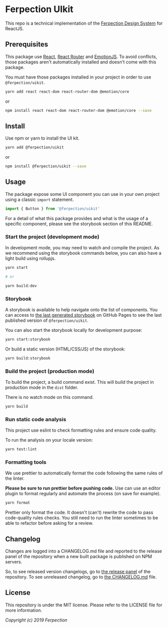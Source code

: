 # Ferpection UIkit

This repo is a technical implementation of the [Ferpection Design System](https://ferpection.slab.com/topics/design-system-v48ngrzz/posts) for ReactJS.

## Prerequisites

This package use [React](https://reactjs.org), [React Router](https://reacttraining.com/react-router/web/) and [EmotionJS](https://emotion.sh/).
To avoid conflicts, those packages aren't automatically installed and doesn't come with this package.

You must have those packages installed in your project in order to use `@ferpection/uikit`.

```sh
yarn add react react-dom react-router-dom @emotion/core
```

or

```sh
npm install react react-dom react-router-dom @emotion/core --save
```

## Install

Use npm or yarn to install the UI kit.

```sh
yarn add @ferpection/uikit
```

or

```sh
npm install @ferpection/uikit --save
```

## Usage

The package expose some UI component you can use in your own project using a classic `import` statement.

```js
import { Button } from '@ferpection/uikit'
```

For a detail of what this package provides and what is the usage of a specific component, please see the storybook section of this README.

### Start the project (development mode)

In development mode, you may need to watch and compile the project. As we recommend using the storybook commands below, you can also have a light build using rollupjs.

```sh
yarn start

# or

yarn build:dev
```

### Storybook

A storybook is available to help navigate onto the list of components. You can access to [the last generated storybook](https://ferpection.github.io/uikit/) on GitHub Pages to see the last published version of `@ferpection/uikit`.

You can also start the storybook locally for development purpose:

```sh
yarn start:storybook
```

Or build a static version (HTML/CSS/JS) of the storybook:

```sh
yarn build:storybook
```

### Build the project (production mode)

To build the project, a build command exist. This will build the project in production mode in the `dist` folder.

There is no watch mode on this command.

```sh
yarn build
```

### Run static code analysis

This project use eslint to check formatting rules and ensure code quality.

To run the analysis on your locale version:

```sh
yarn test:lint
```

### Formatting tools

We use prettier to automatically format the code following the same rules of the linter.

**Please be sure to run prettier before pushing code.**
Use can use an editor plugin to format regularly and automate the process (on save for example).

```sh
yarn format
```

Prettier only format the code. It doesn't (can't) rewrite the code to pass code-quality rules checks.
You still need to run the linter sometimes to be able to refactor before asking for a review.

## Changelog

Changes are logged into a CHANGELOG.md file and reported to the release panel of the repository when a new built package is published on NPM servers.

So, to see released version changelogs, go to [the release panel](https://github.com/ferpection/uikit/releases) of the repository. To see unreleased changelog, go to [the CHANGELOG.md](https://github.com/ferpection/uikit/blob/master/CHANGELOG.md) file.

## License

This repository is under the MIT license. Please refer to the LICENSE file for more information.

_Copyright (c) 2019 Ferpection_
